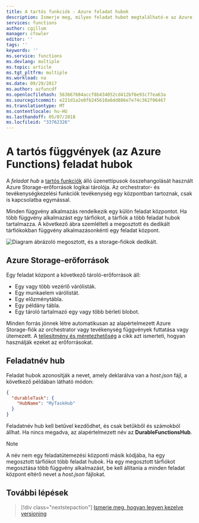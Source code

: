 ```yaml
---
title: A tartós funkciók - Azure feladat hubok
description: Ismerje meg, milyen feladat hubot megtalálható-e az Azure Functions tartós funkciók bővítményét. Megtudhatja, hogyan konfigurálhatja a feladat hubs konfigurálása.
services: functions
author: cgillum
manager: cfowler
editor: ''
tags: ''
keywords: ''
ms.service: functions
ms.devlang: multiple
ms.topic: article
ms.tgt_pltfrm: multiple
ms.workload: na
ms.date: 09/29/2017
ms.author: azfuncdf
ms.openlocfilehash: 563667684accf8b434052cd412bf6e93c77ea63a
ms.sourcegitcommit: e221d1a2e0fb245610a6dd886e7e74c362f06467
ms.translationtype: MT
ms.contentlocale: hu-HU
ms.lasthandoff: 05/07/2018
ms.locfileid: "33762326"
---
```

# <a name="task-hubs-in-durable-functions-azure-functions"></a>A tartós függvények (az Azure Functions) feladat hubok

A *feladat hub* a [tartós funkciók](durable-functions-overview.md) álló üzenettípusok összehangolását használt Azure Storage-erőforrások logikai tárolója. Az orchestrator- és tevékenységkezelési funkciók tevékenység egy központban tartoznak, csak is kapcsolatba egymással.

Minden függvény alkalmazás rendelkezik egy külön feladat központot. Ha több függvény alkalmazást egy tárfiókot, a tárfiók a több feladat hubok tartalmazza. A következő ábra szemlélteti a megosztott és dedikált tárfiókokban függvény alkalmazásonkénti egy feladat központ.

![Diagram ábrázoló megosztott, és a storage-fiókok dedikált.](media/durable-functions-task-hubs/task-hubs-storage.png)

## <a name="azure-storage-resources"></a>Azure Storage-erőforrások

Egy feladat központ a következő tároló-erőforrások áll: 

* Egy vagy több vezérlő várólisták.
* Egy munkaelem várólistát.
* Egy előzménytábla.
* Egy példány tábla.
* Egy tároló tartalmazó egy vagy több bérleti blobot.

Minden forrás jönnek létre automatikusan az alapértelmezett Azure Storage-fiók az orchestrator vagy tevékenység függvények futtatása vagy ütemezett. A [teljesítmény és méretezhetőség](durable-functions-perf-and-scale.md) a cikk azt ismerteti, hogyan használják ezeket az erőforrásokat.

## <a name="task-hub-names"></a>Feladatnév hub

Feladat hubok azonosítják a nevet, amely deklarálva van a *host.json* fájl, a következő példában látható módon:

```json
{
  "durableTask": {
    "HubName": "MyTaskHub"
  }
}
```

Feladatnév hub kell betűvel kezdődhet, és csak betűkből és számokból állhat. Ha nincs megadva, az alapértelmezett név az **DurableFunctionsHub**.

> [!NOTE]
> A név nem egy feladatütemezési központi másik kódjába, ha egy megosztott tárfiókot több feladat hubok. Ha egy megosztott tárfiókot megosztása több függvény alkalmazást, be kell állítania a minden feladat központ eltérő nevet a *host.json* fájlokat.

## <a name="next-steps"></a>További lépések

> [!div class="nextstepaction"]
> [Ismerje meg, hogyan legyen kezelve versioning](durable-functions-versioning.md)
